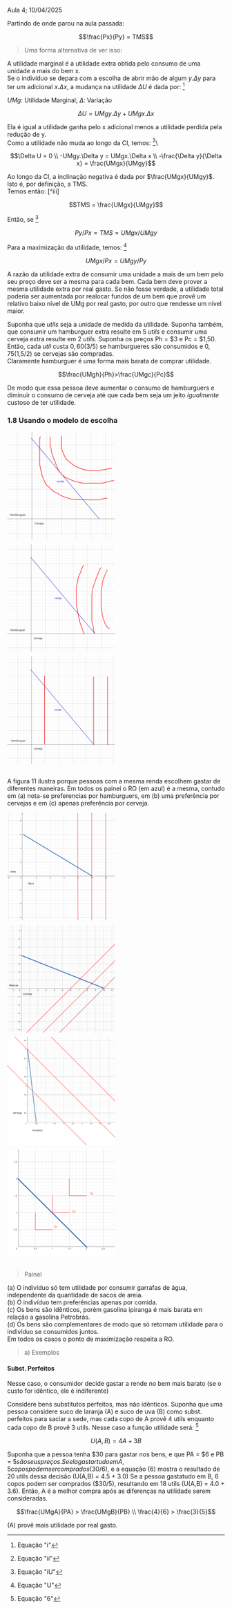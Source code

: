 Aula 4; 10/04/2025

Partindo de onde parou na aula passada:
```math
\frac{Px}{Py} = TMS
```

>Uma forma alternativa de ver isso:

A utilidade marginal é a utilidade extra obtida pelo consumo de uma unidade a mais do bem x.\
Se o indivíduo se depara com a escolha de abrir mão de algum $y.Δy$ para ter um adicional $x.Δx$, a mudança na utilidade $ΔU$ é dada por: [^i]

$UMg$: Utilidade Marginal; $Δ$: Variação
```math
ΔU = UMgy.Δy + UMgx.Δx
```

Ela é igual a utilidade ganha pelo x adicional menos a utilidade perdida pela redução de y.\
Como a utilidade não muda ao longo da CI, temos: [^ii]\
```math
\Delta U = 0
\\
-UMgy.\Delta y = UMgx.\Delta x
\\
-\frac{\Delta y}{\Delta x} = \frac{UMgx}{UMgy}
```

Ao longo da CI, a inclinação negativa é dada por $\frac{UMgx}{UMgy}$. Isto é, por definição, a TMS.\
Temos então: [^iii]
```math
TMS = \frac{UMgx}{UMgy}
```

Então, se [^iU]
```math
	Py/Px = TMS = UMgx/UMgy
```
Para a maximização da utilidade, temos: [^U]
```math
UMgx/Px = UMgy/Py     
```

A razão da utilidade extra de consumir uma unidade a mais de um bem pelo seu preço deve ser a mesma para cada bem. Cada bem deve prover a mesma utilidade extra por real gasto. Se não fosse verdade, a utilidade total poderia ser aumentada por realocar fundos de um bem que provê um relativo baixo nível de UMg por real gasto, por outro que rendesse um nível maior.

Suponha que _utils_ seja a unidade de medida da utilidade. Suponha também, que consumir um hamburguer extra resulte em 5 _utils_ e consumir uma cerveja extra resulte em 2 _utils_. Suponha os preços Ph = $3 e Pc = $1,50. Então, cada _util_ custa $0,60 ($3/5) se hamburgueres são consumidos e $0,75 ($1,5/2) se cervejas são compradas.\
Claramente hamburguer é uma forma mais barata de comprar utilidade.
```math
\frac{UMgh}{Ph}>\frac{UMgc}{Pc}
```
De modo que essa pessoa deve aumentar o consumo de hamburguers e diminuir o consumo de cerveja até que cada bem seja um jeito _igualmente_ custoso de ter utilidade.

### 1.8 Usando o modelo de escolha

<div style="display: flex; flex-flow: row wrap; gap: 10px;">
	<img src="img/aula-4_fig-11-1.png" alt="Figura 11" width="250">
	<img src="img/aula-4_fig-11-2.png" alt="Figura 11" width="250">
	<img src="img/aula-4_fig-11-3.png" alt="Figura 11" width="250">
</div>
<br>

A figura 11 ilustra porque pessoas com a mesma renda escolhem gastar de diferentes maneiras. Em todos os painei o RO (em azul) é a mesma, contudo em (a) nota-se preferencias por hamburguers, em (b) uma preferência por cervejas e em (c) apenas preferência por cerveja.

<div style="display: flex; flex-flow: row wrap; gap: 10px;">
	<img src="img/aula-4_fig-12-1.png" alt="Figura 12" width="250">
	<img src="img/aula-4_fig-12-2.png" alt="Figura 12" width="250">
	<img src="img/aula-4_fig-12-3.png" alt="Figura 12" width="250">
	<img src="img/aula-4_fig-12-4.png" alt="Figura 12" width="250">
</div>
<br>

> Painel

(a) O indivíduo só tem utilidade por consumir garrafas de água, independente da quantidade de sacos de areia.\
(b) O indivíduo tem preferências apenas por comida.\
(c) Os bens são idênticos, porém gasolina ipiranga é mais barata em relação a gasolina Petrobrás.\
(d) Os bens são complementares de modo que só retornam utilidade para o indivíduo se consumidos juntos.\
Em todos os casos o ponto de maximização respeita a RO.

> a) Exemplos

#### Subst. Perfeitos
Nesse caso, o consumidor decide gastar a rende no bem mais barato (se o custo for idêntico, ele é indiferente)

Considere bens substitutos perfeitos, mas não idênticos. Suponha que uma pessoa considere suco de laranja (A) e suco de uva (B) como subst. perfeitos para saciar a sede, mas cada copo de A provê 4 utils enquanto cada copo de B provê 3 utils. Nesse caso a função utilidade será: [^6]
```math
U(A,B) = 4A + 3B
```
Suponha que a pessoa tenha $30 para gastar nos bens, e que PA = $6 e PB = $5 são seus preços.
Se ela gastar tudo em A, 5 copos podem ser comprados ($30/6), e a equação (6) mostra o resultado de 20 utils dessa decisão (U(A,B) = 4.5 + 3.0)
Se a pessoa gastatudo em B, 6 copos podem ser comprados ($30/5), resultando em 18 utils (U(A,B) = 4.0 + 3.6). Então, A é a melhor compra após as diferenças na utilidade serem consideradas.   
```math
\frac{UMgA}{PA} > \frac{UMgB}{PB}
\\
\frac{4}{6} > \frac{3}{5}
```
(A) provê mais utilidade por real gasto.

[^i]: Equação "i"
[^ii]: Equação "ii"
[^iU]: Equação "iU"
[^U]: Equação "U"
[^6]: Equação "6"